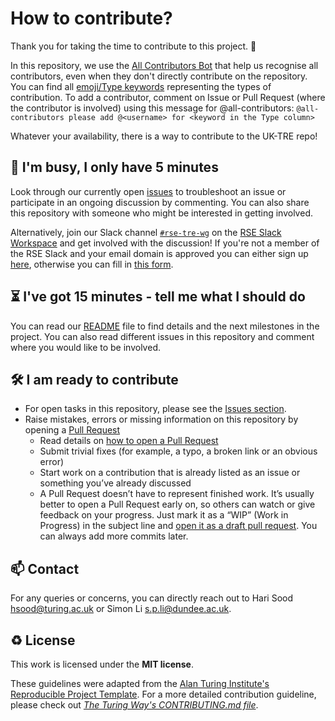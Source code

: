 # How to contribute?

Thank you for taking the time to contribute to this project. 🎉

In this repository, we use the [All Contributors Bot](https://allcontributors.org/) that help us recognise all contributors, even when they don't directly contribute on the repository.
You can find all [emoji/Type keywords](https://allcontributors.org/docs/en/emoji-key) representing the types of contribution.
To add a contributor, comment on Issue or Pull Request (where the contributor is involved) using this message for @all-contributors:
`@all-contributors please add @<username> for <keyword in the Type column>`

Whatever your availability, there is a way to contribute to the UK-TRE repo!

## 👋 I'm busy, I only have 5 minutes

Look through our currently open [issues](../../issues) to troubleshoot an issue or participate in an ongoing discussion by commenting.
You can also share this repository with someone who might be interested in getting involved.

Alternatively, join our Slack channel [`#rse-tre-wg`](https://ukrse.slack.com/archives/C045ETUPPD0) on the [RSE Slack Workspace](https://ukrse.slack.com/) and get involved with the discussion!
If you're not a member of the RSE Slack and your email domain is approved you can either sign up [here](https://ukrse.slack.com/signup#/domain-signup), otherwise you can fill in [this form](https://docs.google.com/forms/d/e/1FAIpQLSdqs-_QNwQFzCIUEafah91E5E00lGUEnTPC4jjYbGUqPjONwA/viewform).

## ⏳ I've got 15 minutes - tell me what I should do

You can read our [README](./README.md) file to find details and the next milestones in the project.
You can also read different issues in this repository and comment where you would like to be involved.

## 🛠 I am ready to contribute

- For open tasks in this repository, please see the [Issues section](../../issues).
- Raise mistakes, errors or missing information on this repository by opening a [Pull Request](../../pulls)
  - Read details on [how to open a Pull Request](https://opensource.guide/how-to-contribute/#opening-a-pull-request)
  - Submit trivial fixes (for example, a typo, a broken link or an obvious error)
  - Start work on a contribution that is already listed as an issue or something you’ve already discussed
  - A Pull Request doesn’t have to represent finished work. It’s usually better to open a Pull Request early on, so others can watch or give feedback on your progress.
    Just mark it as a “WIP” (Work in Progress) in the subject line and [open it as a draft pull request](https://docs.github.com/en/pull-requests/collaborating-with-pull-requests/proposing-changes-to-your-work-with-pull-requests/about-pull-requests#draft-pull-requests).
    You can always add more commits later.

## 📫 Contact

For any queries or concerns, you can directly reach out to Hari Sood [hsood@turing.ac.uk](mailto:hsood@turing.ac.uk) or Simon Li [s.p.li@dundee.ac.uk](mailto:s.p.li@dundee.ac.uk).

## ♻️ License

This work is licensed under the **MIT license**.

These guidelines were adapted from the [Alan Turing Institute's Reproducible Project Template](https://github.com/alan-turing-institute/reproducible-project-template/blob/main/CONTRIBUTING.md). For a more detailed contribution guideline, please check out _[The Turing Way's CONTRIBUTING.md file](https://github.com/alan-turing-institute/the-turing-way/blob/main/CONTRIBUTING.md)_.

